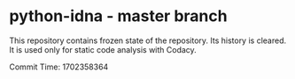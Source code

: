 # python-idna - master branch

This repository contains frozen state of the repository.
Its history is cleared. It is used only for static code
analysis with Codacy.

Commit Time: 1702358364
